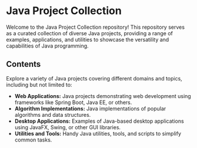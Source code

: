 # Java Project Collection

Welcome to the Java Project Collection repository! This repository serves as a curated collection of diverse Java projects, providing a range of examples, applications, and utilities to showcase the versatility and capabilities of Java programming.

## Contents

Explore a variety of Java projects covering different domains and topics, including but not limited to:

- **Web Applications:** Java projects demonstrating web development using frameworks like Spring Boot, Java EE, or others.
- **Algorithm Implementations:** Java implementations of popular algorithms and data structures.
- **Desktop Applications:** Examples of Java-based desktop applications using JavaFX, Swing, or other GUI libraries.
- **Utilities and Tools:** Handy Java utilities, tools, and scripts to simplify common tasks.

